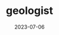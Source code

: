 ---
title: "geologist"
cc-type: hashtag
date: 2023-07-06
hashtag: geologist
tags:
  - occupation
---